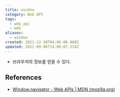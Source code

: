 ```yaml
---
title: window
category: Web API
tags:
  - web_api
  - web
aliases:
  - window
created: 2021-12-30T04:06:00.000Z
updated: 2022-09-06T14:00:07.114Z
---
```


- 브라우저의 정보를 얻을 수 있다.

## References

- [Window.navigator - Web APIs | MDN (mozilla.org)](https://developer.mozilla.org/en-US/docs/Web/API/Window/navigator#example_1_browser_detect_and_return_a_string)
